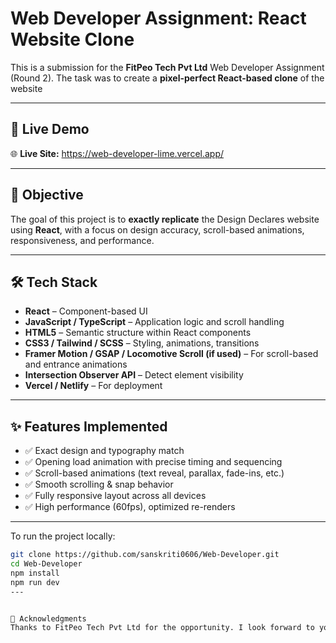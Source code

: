# Web Developer Assignment: React Website Clone

This is a submission for the **FitPeo Tech Pvt Ltd** Web Developer Assignment (Round 2). The task was to create a **pixel-perfect React-based clone** of the website 

---

## 🚀 Live Demo

🌐 **Live Site:** https://web-developer-lime.vercel.app/

---

## 🎯 Objective

The goal of this project is to **exactly replicate** the Design Declares website using **React**, with a focus on design accuracy, scroll-based animations, responsiveness, and performance.

---

## 🛠️ Tech Stack

- **React** – Component-based UI
- **JavaScript / TypeScript** – Application logic and scroll handling
- **HTML5** – Semantic structure within React components
- **CSS3 / Tailwind / SCSS** – Styling, animations, transitions
- **Framer Motion / GSAP / Locomotive Scroll (if used)** – For scroll-based and entrance animations
- **Intersection Observer API** – Detect element visibility
- **Vercel / Netlify** – For deployment

---

## ✨ Features Implemented

- ✅ Exact design and typography match
- ✅ Opening load animation with precise timing and sequencing
- ✅ Scroll-based animations (text reveal, parallax, fade-ins, etc.)
- ✅ Smooth scrolling & snap behavior
- ✅ Fully responsive layout across all devices
- ✅ High performance (60fps), optimized re-renders

---

To run the project locally:

```bash
git clone https://github.com/sanskriti0606/Web-Developer.git
cd Web-Developer
npm install
npm run dev
---


🙏 Acknowledgments
Thanks to FitPeo Tech Pvt Ltd for the opportunity. I look forward to your feedback.



